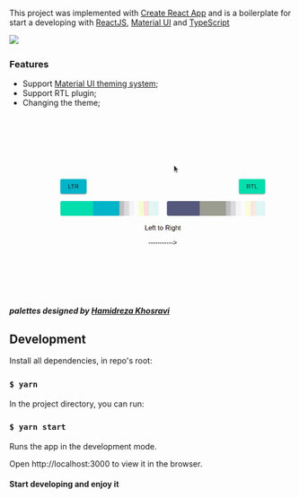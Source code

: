 This project was implemented with [Create React App](https://github.com/facebook/create-react-app) and is a boilerplate for start a developing with [ReactJS](https://reactjs.org/), [Material UI](https://mui.com/) and [TypeScript](https://www.typescriptlang.org/)

![](Hnet-image.gif)

### Features

-  Support [Material UI theming system](https://mui.com/customization/theming/);
- Support RTL plugin;
- Changing the theme;

![](project-gif.gif)

##### palettes designed by [Hamidreza Khosravi](https://github.com/hrkhosravi)

## Development

Install all dependencies, in repo's root:

### `$ yarn`

In the project directory, you can run:

### `$ yarn start`

Runs the app in the development mode.

Open http://localhost:3000 to view it in the browser.

#### Start developing and enjoy it
